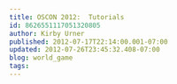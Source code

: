 ```yaml
---
title: OSCON 2012:  Tutorials
id: 8626551117051320805
author: Kirby Urner
published: 2012-07-17T22:14:00.001-07:00
updated: 2012-07-26T23:45:32.408-07:00
blog: world_game
tags: 
---
```


